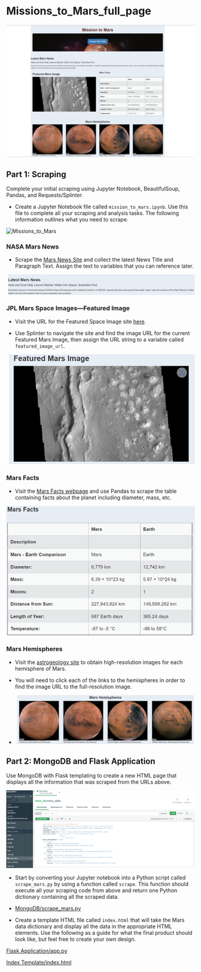 
# Missions_to_Mars_full_page

![Missions_to_Mars_full_page](/Missions_to_Mars/Missions_to_Mars_Images/Missions_to_Mars_full_page.png)

## Part  1: Scraping

Complete your initial scraping using Jupyter Notebook, BeautifulSoup, Pandas, and Requests/Splinter.

* Create a Jupyter Notebook file called `mission_to_mars.ipynb`. Use this file to complete all your scraping and analysis tasks. The following information outlines what you need to scrape.

![Missions_to_Mars](/Missions_to_Mars/mission_to_mars.ipynb)

### NASA Mars News

* Scrape the [Mars News Site](https://redplanetscience.com/) and collect the latest News Title and Paragraph Text. Assign the text to variables that you can reference later.

![Latest latest News Title and Paragraph](/Missions_to_Mars/Missions_to_Mars_Images/Latest_Mars_News.png)

### JPL Mars Space Images—Featured Image

* Visit the URL for the Featured Space Image site [here](https://spaceimages-mars.com).

* Use Splinter to navigate the site and find the image URL for the current Featured Mars Image, then assign the URL string to a variable called `featured_image_url`.

![Featured_Mars_Image](/Missions_to_Mars/Missions_to_Mars_Images/Featured_Mars_Image.png)

### Mars Facts

* Visit the [Mars Facts webpage](https://galaxyfacts-mars.com) and use Pandas to scrape the table containing facts about the planet including diameter, mass, etc.

![Mars_Facts_table](/Missions_to_Mars/Missions_to_Mars_Images/Mars_Facts_table.png)

### Mars Hemispheres

* Visit the [astrogeology site](https://marshemispheres.com/) to obtain high-resolution images for each hemisphere of Mars.

* You will need to click each of the links to the hemispheres in order to find the image URL to the full-resolution image.

* ![Mars_Hemispheres](/Missions_to_Mars/Missions_to_Mars_Images/Mars_Hemispheres.png)

## Part 2: MongoDB and Flask Application

Use MongoDB with Flask templating to create a new HTML page that displays all the information that was scraped from the URLs above.

![Mars_db.mars_data](/Missions_to_Mars/Missions_to_Mars_Images/mars_db.mars_data.png)

* Start by converting your Jupyter notebook into a Python script called `scrape_mars.py` by using a function called `scrape`. This function should  execute all your scraping code from above and return one Python dictionary containing all the scraped data.

* [MongoDB/scrape_mars.py](/Missions_to_Mars/scrape_mars.py)


* Create a template HTML file called `index.html` that will take the Mars data dictionary and display all the data in the appropriate HTML elements. Use the following as a guide for what the final product should look like, but feel free to create your own design.

[Flask Application/app.py](/Missions_to_Mars/app.py)

[Index Template/index.html](/Missions_to_Mars/templates/index.html)